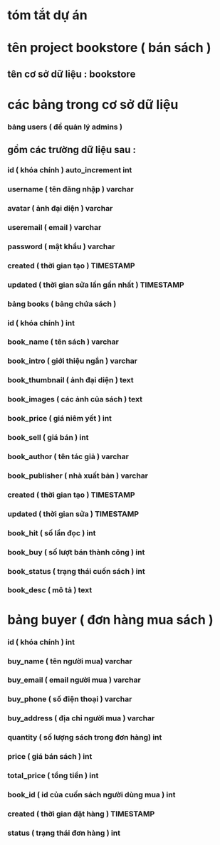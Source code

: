 # tóm tắt dự án
# tên project bookstore ( bán sách )
## tên cơ sở dữ liệu : bookstore

# các bảng trong cơ sở dữ liệu
### bảng users ( để quản lý admins )
## gồm các trường dữ liệu sau :
### id ( khóa chính ) auto_increment int
### username ( tên đăng nhập ) varchar
### avatar ( ảnh đại diện ) varchar
### useremail ( email ) varchar
### password ( mật khẩu ) varchar
### created ( thời gian tạo ) TIMESTAMP
### updated ( thời gian sửa lần gần nhất ) TIMESTAMP

### bảng books ( bảng chứa sách )
### id ( khóa chính ) int 
### book_name ( tên sách ) varchar
### book_intro ( giới thiệu ngắn ) varchar
### book_thumbnail ( ảnh đại diện ) text
### book_images ( các ảnh của sách ) text
### book_price ( giá niêm yết ) int
### book_sell ( giá bán ) int
### book_author ( tên tác giả ) varchar
### book_publisher ( nhà xuất bản ) varchar
### created ( thời gian tạo ) TIMESTAMP
### updated ( thời gian sửa ) TIMESTAMP
### book_hit ( số lần đọc )  int
### book_buy ( số lượt bán thành công ) int
### book_status ( trạng thái cuốn sách ) int
### book_desc ( mô tả ) text

# bảng buyer ( đơn hàng mua sách )
### id ( khóa chính ) int
### buy_name ( tên người mua) varchar
### buy_email ( email người mua ) varchar
### buy_phone ( số điện thoại ) varchar
### buy_address ( địa chỉ người mua ) varchar
### quantity ( số lượng sách trong đơn hàng) int
### price ( giá bán sách ) int
### total_price ( tổng tiền )  int
### book_id ( id của cuốn sách người dùng mua ) int
### created ( thời gian đặt hàng ) TIMESTAMP
### status ( trạng thái đơn hàng ) int 


